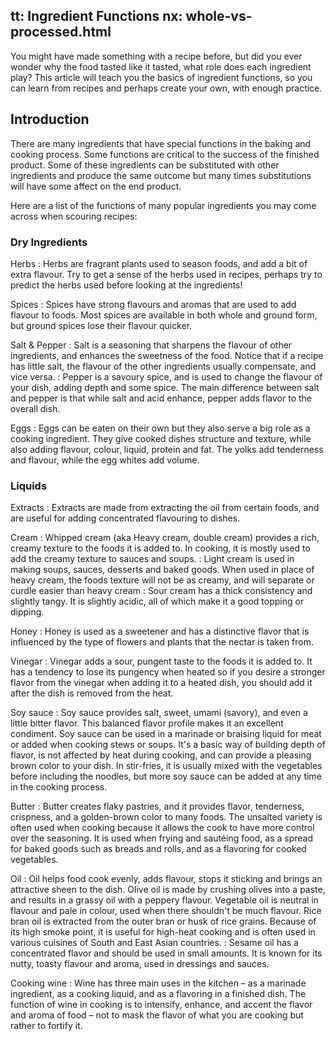 tt: Ingredient Functions
nx: whole-vs-processed.html
---

You might have made something with a recipe before, but did you ever wonder why the food tasted like it tasted, what role does each ingredient play? This article will teach you the basics of ingredient functions, so you can learn from recipes and perhaps create your own, with enough practice.

## Introduction

There are many ingredients that have special functions in the baking and cooking process. Some functions are critical to the success of the finished product. Some of these ingredients can be substituted with other ingredients and produce the same outcome but many times substitutions will have some affect on the end product.

Here are a list of the functions of many popular ingredients you may come across when scouring recipes:

### Dry Ingredients
Herbs
: Herbs are fragrant plants used to season foods, and add a bit of extra flavour. Try to get a sense of the herbs used in recipes, perhaps try to predict the herbs used before looking at the ingredients!

Spices
: Spices have strong flavours and aromas that are used to add flavour to foods. Most spices are available in both whole and ground form, but ground spices lose their flavour quicker.

Salt & Pepper
: Salt is a seasoning that sharpens the flavour of other ingredients, and enhances the sweetness of the food. Notice that if a recipe has little salt, the flavour of the other ingredients usually compensate, and vice versa.
: Pepper is a savoury spice, and is used to change the  flavour of your dish, adding depth and some spice. The main difference between salt and pepper is that while salt and acid enhance, pepper adds flavor to the overall dish.

Eggs
: Eggs can be eaten on their own but they also serve a big role as a cooking ingredient. They give cooked dishes structure and texture, while also adding flavour, colour, liquid, protein and fat. The yolks add tenderness and flavour, while the egg whites add volume.

### Liquids
Extracts
: Extracts are made from extracting the oil from certain foods, and are useful for adding concentrated flavouring to dishes.

Cream
: Whipped cream (aka Heavy cream, double cream) provides a rich, creamy texture to the foods it is added to. In cooking, it is mostly used to add the creamy texture to sauces and soups.
: Light cream is used in making soups, sauces, desserts and baked goods. When used in place of heavy cream, the foods texture will not be as creamy, and will separate or curdle easier than heavy cream
: Sour cream has a thick consistency and slightly tangy. It is slightly acidic, all of which make it a good topping or dipping.

Honey
: Honey is used as a sweetener and has a distinctive flavor that is influenced by the type of flowers and plants that the nectar is taken from.

Vinegar
: Vinegar adds a sour, pungent taste to the foods it is added to. It has a tendency to lose its pungency when heated so if you desire a stronger flavor from the vinegar when adding it to a heated dish, you should add it after the dish is removed from the heat.

Soy sauce
: Soy sauce provides salt, sweet, umami (savory), and even a little bitter flavor. This balanced flavor profile makes it an excellent condiment. Soy sauce can be used in a marinade or braising liquid for meat or added when cooking stews or soups. It's a basic way of building depth of flavor, is not affected by heat during cooking, and can provide a pleasing brown color to your dish. In stir-fries, it is usually mixed with the vegetables before including the noodles, but more soy sauce can be added at any time in the cooking process.

Butter
: Butter creates flaky pastries, and it provides flavor, tenderness, crispness, and a golden-brown color to many foods. The unsalted variety is often used when cooking because it allows the cook to have more control over the seasoning. It is used when frying and sautéing food, as a spread for baked goods such as breads and rolls, and as a flavoring for cooked vegetables.

Oil
: Oil helps food cook evenly, adds flavour, stops it sticking and brings an attractive sheen to the dish. Olive oil is made by crushing olives into a paste, and results in a grassy oil with a peppery flavour. Vegetable oil is neutral in flavour and pale in colour, used when there shouldn't be much flavour. Rice bran oil is extracted from the outer bran or husk of rice grains. Because of its high smoke point, it is useful for high-heat cooking and is often used in various cuisines of South and East Asian countries.
: Sesame oil has a concentrated flavor and should be used in small amounts. It is known for its nutty, toasty flavour and aroma, used in dressings and sauces.

Cooking wine
: Wine has three main uses in the kitchen – as a marinade ingredient, as a cooking liquid, and as a flavoring in a finished dish. The function of wine in cooking is to intensify, enhance, and accent the flavor and aroma of food – not to mask the flavor of what you are cooking but rather to fortify it.
